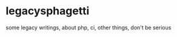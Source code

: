legacysphagetti
===============

some legacy writings, about php, ci, other things, don't be serious
